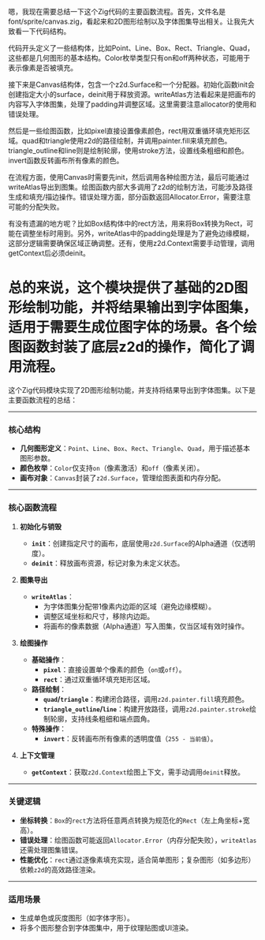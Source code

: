 嗯，我现在需要总结一下这个Zig代码的主要函数流程。首先，文件名是font/sprite/canvas.zig，看起来和2D图形绘制以及字体图集导出相关。让我先大致看一下代码结构。

代码开头定义了一些结构体，比如Point、Line、Box、Rect、Triangle、Quad，这些都是几何图形的基本结构。Color枚举类型只有on和off两种状态，可能用于表示像素是否被填充。

接下来是Canvas结构体，包含一个z2d.Surface和一个分配器。初始化函数init会创建指定大小的surface，deinit用于释放资源。writeAtlas方法看起来是把画布的内容写入字体图集，处理了padding并调整区域。这里需要注意allocator的使用和错误处理。

然后是一些绘图函数，比如pixel直接设置像素颜色，rect用双重循环填充矩形区域。quad和triangle使用z2d的路径绘制，并调用painter.fill来填充颜色。triangle_outline和line则是绘制轮廓，使用stroke方法，设置线条粗细和颜色。invert函数反转画布所有像素的颜色。

在流程方面，使用Canvas时需要先init，然后调用各种绘图方法，最后可能通过writeAtlas导出到图集。绘图函数内部大多调用了z2d的绘制方法，可能涉及路径生成和填充/描边操作。错误处理方面，部分函数返回Allocator.Error，需要注意可能的分配失败。

有没有遗漏的地方呢？比如Box结构体中的rect方法，用来将Box转换为Rect，可能在调整坐标时用到。另外，writeAtlas中的padding处理是为了避免边缘模糊，这部分逻辑需要确保区域正确调整。还有，使用z2d.Context需要手动管理，调用getContext后必须deinit。

总的来说，这个模块提供了基础的2D图形绘制功能，并将结果输出到字体图集，适用于需要生成位图字体的场景。各个绘图函数封装了底层z2d的操作，简化了调用流程。
================================================
这个Zig代码模块实现了2D图形绘制功能，并支持将结果导出到字体图集。以下是主要函数流程的总结：

---

### **核心结构**
- **几何图形定义**：`Point`、`Line`、`Box`、`Rect`、`Triangle`、`Quad`，用于描述基本图形参数。
- **颜色枚举**：`Color`仅支持`on`（像素激活）和`off`（像素关闭）。
- **画布对象**：`Canvas`封装了`z2d.Surface`，管理绘图表面和内存分配。

---

### **核心函数流程**
1. **初始化与销毁**
   - **`init`**：创建指定尺寸的画布，底层使用`z2d.Surface`的Alpha通道（仅透明度）。
   - **`deinit`**：释放画布资源，标记对象为未定义状态。

2. **图集导出**
   - **`writeAtlas`**：
     - 为字体图集分配带1像素内边距的区域（避免边缘模糊）。
     - 调整区域坐标和尺寸，移除内边距。
     - 将画布的像素数据（Alpha通道）写入图集，仅当区域有效时操作。

3. **绘图操作**
   - **基础操作**：
     - **`pixel`**：直接设置单个像素的颜色（`on`或`off`）。
     - **`rect`**：通过双重循环填充矩形区域。
   - **路径绘制**：
     - **`quad`/`triangle`**：构建闭合路径，调用`z2d.painter.fill`填充颜色。
     - **`triangle_outline`/`line`**：构建开放路径，调用`z2d.painter.stroke`绘制轮廓，支持线条粗细和端点圆角。
   - **特殊操作**：
     - **`invert`**：反转画布所有像素的透明度值（`255 - 当前值`）。

4. **上下文管理**
   - **`getContext`**：获取`z2d.Context`绘图上下文，需手动调用`deinit`释放。

---

### **关键逻辑**
- **坐标转换**：`Box`的`rect`方法将任意两点转换为规范化的`Rect`（左上角坐标+宽高）。
- **错误处理**：绘图函数可能返回`Allocator.Error`（内存分配失败），`writeAtlas`还需处理图集错误。
- **性能优化**：`rect`通过逐像素填充实现，适合简单图形；复杂图形（如多边形）依赖`z2d`的高效路径渲染。

---

### **适用场景**
- 生成单色或灰度图形（如字体字形）。
- 将多个图形整合到字体图集中，用于纹理贴图或UI渲染。